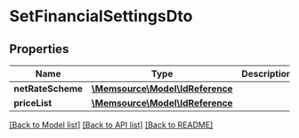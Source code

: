 # SetFinancialSettingsDto

## Properties
Name | Type | Description | Notes
------------ | ------------- | ------------- | -------------
**netRateScheme** | [**\Memsource\Model\IdReference**](IdReference.md) |  | [optional] 
**priceList** | [**\Memsource\Model\IdReference**](IdReference.md) |  | [optional] 

[[Back to Model list]](../README.md#documentation-for-models) [[Back to API list]](../README.md#documentation-for-api-endpoints) [[Back to README]](../README.md)


